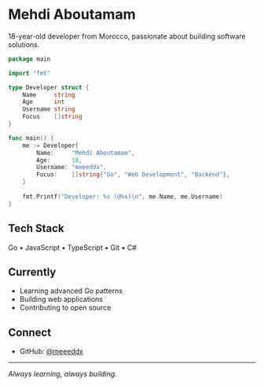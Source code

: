 # Mehdi Aboutamam

18-year-old developer from Morocco, passionate about building software solutions.

```go
package main

import "fmt"

type Developer struct {
    Name     string
    Age      int
    Username string
    Focus    []string
}

func main() {
    me := Developer{
        Name:     "Mehdi Aboutamam",
        Age:      18,
        Username: "meeeddx",
        Focus:    []string{"Go", "Web Development", "Backend"},
    }
    
    fmt.Printf("Developer: %s (@%s)\n", me.Name, me.Username)
}
```

## Tech Stack
Go • JavaScript • TypeScript • Git • C#

## Currently
- Learning advanced Go patterns
- Building web applications
- Contributing to open source

## Connect
- GitHub: [@meeeddx](https://github.com/meeeddx)

---
*Always learning, always building.*
